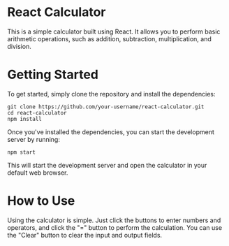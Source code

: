 # React Calculator
This is a simple calculator built using React. It allows you to perform basic arithmetic operations, such as addition, subtraction, multiplication, and division.

# Getting Started
To get started, simply clone the repository and install the dependencies:

```
git clone https://github.com/your-username/react-calculator.git
cd react-calculator
npm install
```

Once you've installed the dependencies, you can start the development server by running:

`npm start`

This will start the development server and open the calculator in your default web browser.

# How to Use
Using the calculator is simple. Just click the buttons to enter numbers and operators, and click the "=" button to perform the calculation. You can use the "Clear" button to clear the input and output fields.